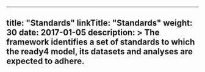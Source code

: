 
---
title: "Standards"
linkTitle: "Standards"
weight: 30
date: 2017-01-05
description: >
  The framework identifies a set of standards to which the ready4 model, its datasets and analyses are expected to adhere.
---


